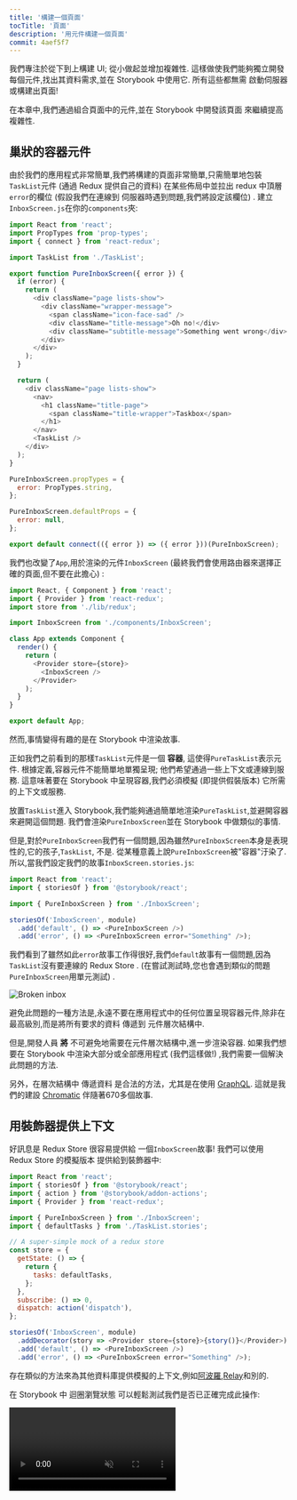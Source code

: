 ```yaml
---
title: '構建一個頁面'
tocTitle: '頁面'
description: '用元件構建一個頁面'
commit: 4aef5f7
---
```


我們專注於從下到上構建 UI; 從小做起並增加複雜性. 這樣做使我們能夠獨立開發每個元件,找出其資料需求,並在 Storybook 中使用它. 所有這些都無需 啟動伺服器或構建出頁面!

在本章中,我們通過組合頁面中的元件,並在 Storybook 中開發該頁面 來繼續提高複雜性.

## 巢狀的容器元件

由於我們的應用程式非常簡單,我們將構建的頁面非常簡單,只需簡單地包裝`TaskList`元件 (通過 Redux 提供自己的資料) 在某些佈局中並拉出 redux 中頂層`error`的欄位 (假設我們在連線到 伺服器時遇到問題,我們將設定該欄位) . 建立`InboxScreen.js`在你的`components`夾:

```javascript
import React from 'react';
import PropTypes from 'prop-types';
import { connect } from 'react-redux';

import TaskList from './TaskList';

export function PureInboxScreen({ error }) {
  if (error) {
    return (
      <div className="page lists-show">
        <div className="wrapper-message">
          <span className="icon-face-sad" />
          <div className="title-message">Oh no!</div>
          <div className="subtitle-message">Something went wrong</div>
        </div>
      </div>
    );
  }

  return (
    <div className="page lists-show">
      <nav>
        <h1 className="title-page">
          <span className="title-wrapper">Taskbox</span>
        </h1>
      </nav>
      <TaskList />
    </div>
  );
}

PureInboxScreen.propTypes = {
  error: PropTypes.string,
};

PureInboxScreen.defaultProps = {
  error: null,
};

export default connect(({ error }) => ({ error }))(PureInboxScreen);
```

我們也改變了`App`,用於渲染的元件`InboxScreen` (最終我們會使用路由器來選擇正確的頁面,但不要在此擔心) :

```javascript
import React, { Component } from 'react';
import { Provider } from 'react-redux';
import store from './lib/redux';

import InboxScreen from './components/InboxScreen';

class App extends Component {
  render() {
    return (
      <Provider store={store}>
        <InboxScreen />
      </Provider>
    );
  }
}

export default App;
```

然而,事情變得有趣的是在 Storybook 中渲染故事.

正如我們之前看到的那樣`TaskList`元件是一個 **容器**, 這使得`PureTaskList`表示元件. 根據定義,容器元件不能簡單地單獨呈現; 他們希望通過一些上下文或連線到服務. 這意味著要在 Storybook 中呈現容器,我們必須模擬 (即提供假裝版本) 它所需的上下文或服務.

放置`TaskList`進入 Storybook,我們能夠通過簡單地渲染`PureTaskList`,並避開容器來避開這個問題. 我們會渲染`PureInboxScreen`並在 Storybook 中做類似的事情.

但是,對於`PureInboxScreen`我們有一個問題,因為雖然`PureInboxScreen`本身是表現性的,它的孩子,`TaskList`, 不是. 從某種意義上說`PureInboxScreen`被"容器"汙染了. 所以,當我們設定我們的故事`InboxScreen.stories.js`:

```javascript
import React from 'react';
import { storiesOf } from '@storybook/react';

import { PureInboxScreen } from './InboxScreen';

storiesOf('InboxScreen', module)
  .add('default', () => <PureInboxScreen />)
  .add('error', () => <PureInboxScreen error="Something" />);
```

我們看到了雖然如此`error`故事工作得很好,我們`default`故事有一個問題,因為`TaskList`沒有要連線的 Redux Store . (在嘗試測試時,您也會遇到類似的問題`PureInboxScreen`用單元測試) .

![Broken inbox](/intro-to-storybook/broken-inboxscreen.png)

避免此問題的一種方法是,永遠不要在應用程式中的任何位置呈現容器元件,除非在最高級別,而是將所有要求的資料 傳遞到 元件層次結構中.

但是,開發人員 **將** 不可避免地需要在元件層次結構中,進一步渲染容器. 如果我們想要在 Storybook 中渲染大部分或全部應用程式 (我們這樣做!) ,我們需要一個解決此問題的方法.

<div class="aside">
另外，在層次結構中 傳遞資料 是合法的方法，尤其是在使用 <a href="http://graphql.org/">GraphQL</a>. 這就是我們的建設 <a href="https://www.chromatic.com">Chromatic</a> 伴隨著670多個故事.
</div>

## 用裝飾器提供上下文

好訊息是 Redux Store 很容易提供給 一個`InboxScreen`故事! 我們可以使用 Redux Store 的模擬版本 提供給到裝飾器中:

```javascript
import React from 'react';
import { storiesOf } from '@storybook/react';
import { action } from '@storybook/addon-actions';
import { Provider } from 'react-redux';

import { PureInboxScreen } from './InboxScreen';
import { defaultTasks } from './TaskList.stories';

// A super-simple mock of a redux store
const store = {
  getState: () => {
    return {
      tasks: defaultTasks,
    };
  },
  subscribe: () => 0,
  dispatch: action('dispatch'),
};

storiesOf('InboxScreen', module)
  .addDecorator(story => <Provider store={store}>{story()}</Provider>)
  .add('default', () => <PureInboxScreen />)
  .add('error', () => <PureInboxScreen error="Something" />);
```

存在類似的方法來為其他資料庫提供模擬的上下文,例如[阿波羅](https://www.npmjs.com/package/apollo-storybook-decorator),[Relay](https://github.com/orta/react-storybooks-relay-container)和別的.

在 Storybook 中 迴圈瀏覽狀態 可以輕鬆測試我們是否已正確完成此操作:

<video autoPlay muted playsInline loop >

  <source
    src="/intro-to-storybook/finished-inboxscreen-states.mp4"
    type="video/mp4"
  />
</video>

## 元件驅動開發

我們從底部開始`Task`,然後進展到`TaskList`,現在我們在這裡使用全屏 UI. 我們的`InboxScreen`容納巢狀的容器元件,幷包括隨附的故事.

<video autoPlay muted playsInline loop style="width:480px; height:auto; margin: 0 auto;">
  <source
    src="/intro-to-storybook/component-driven-development-optimized.mp4"
    type="video/mp4"
  />
</video>

[**元件驅動開發**](https://blog.hichroma.com/component-driven-development-ce1109d56c8e)允許您在向上移動元件層次結構時,逐漸擴充套件複雜性. 其中的好處包括 更集中的開發過程 以及 所有可能的 UI 排列 的覆蓋範圍. 簡而言之,CDD 可幫助您構建 更高質量和更復雜 的使用者介面.

我們還沒有完成 - 在構建 UI 時,工作不會結束. 我們還需要確保它隨著時間的推移保持持久.
